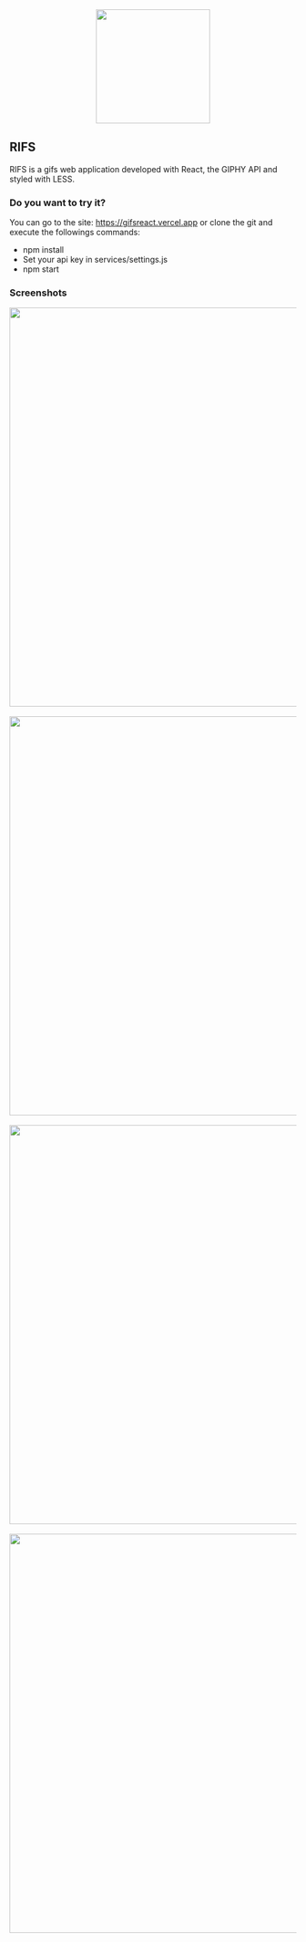 <div align="center">
  <img src="https://i.imgur.com/NHU5fsa.png" width="200px">
</div>

## RIFS

RIFS is a gifs web application developed with React, the GIPHY API and styled with LESS.

### Do you want to try it?

You can go to the site: https://gifsreact.vercel.app or clone the git and execute the followings commands: 
- npm install
- Set your api key in services/settings.js
- npm start

### Screenshots
<div align="center">
  
  <img src="https://i.imgur.com/kmvQb0V.png" width="700px">
  </br>
  </br>
  <img src="https://i.imgur.com/XnsFDyq.png" width="700px">
  </br>
  </br>
  <img src="https://i.imgur.com/mUJDVS5.png" width="700px">
  </br>
  </br>
  <img src="https://i.imgur.com/62qxcLn.png" width="700px">
  
  
</div>

